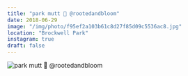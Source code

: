 ```yaml
---
title: "park mutt 📸 @rootedandbloom"
date: 2018-06-29
image: "/img/photo/f95ef2a103b61c8d27f85d09c5536ac8.jpg"
location: "Brockwell Park"
instagram: true
draft: false
---
```


![park mutt 📸 @rootedandbloom](/img/photo/f95ef2a103b61c8d27f85d09c5536ac8.jpg)

